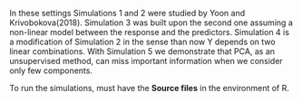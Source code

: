 In these settings Simulations 1 and 2 were studied by Yoon and Krivobokova(2018). 
Simulation 3 was built upon the second one assuming a non-linear model between the response and the predictors. 
Simulation 4 is a modification of Simulation 2 in the sense than now Y depends on two linear combinations. 
With Simulation 5 we demonstrate that PCA, as an unsupervised method, can miss important information when we consider only few components.

To run the simulations, must have the **Source files** in the environment of R.

